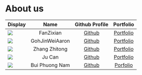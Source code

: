 # About us

| Display                                              |      Name      |                Github Profile                |                Portfolio                 |
|------------------------------------------------------|:--------------:|:--------------------------------------------:|:----------------------------------------:|
| ![](https://via.placeholder.com/100.png?text=Photo)  |   FanZixian    |    [Github](https://github.com/FanZixian)    |   [Portfolio](docs/team/fanzixian.md)    |
| ![](https://via.placeholder.com/100.png?text=Photo)  | GohJinWeiAaron |    [Github](https://github.com/GohJW)        | [Portfolio](docs/team/gohjinweiaaron.md) |
| ![](https://via.placeholder.com/100.png?text=Photo)  | Zhang Zhitong  |  [Github](https://github.com/Zhang-Zhitong)  |  [Portfolio](docs/team/zhangzhitong.md)  |
| ![](https://via.placeholder.com/100.png?text=Photo)  |     Ju Can     |     [Github](https://github.com/ju-can)      |     [Portfolio](docs/team/jucan.md)      |
| ![](https://via.placeholder.com/100.png?text=Photo)  | Bui Phuong Nam | [Github](https://github.com/arsdorintbp2003) |  [Porfolio](docs/team/BuiPhuongNam.md)   |


